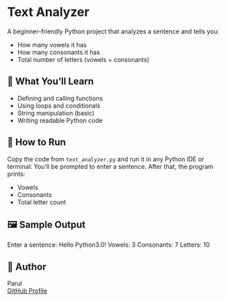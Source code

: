 # Text Analyzer

A beginner-friendly Python project that analyzes a sentence and tells you:

- How many vowels it has
- How many consonants it has
- Total number of letters (vowels + consonants)

## 🧠 What You’ll Learn

- Defining and calling functions
- Using loops and conditionals
- String manipulation (basic)
- Writing readable Python code

## 🚀 How to Run

Copy the code from `text_analyzer.py` and run it in any Python IDE or terminal:
You’ll be prompted to enter a sentence. After that, the program prints:

- Vowels
- Consonants
- Total letter count

## 🖼 Sample Output 
Enter a sentence: Hello Python3.0!
Vowels: 3
Consonants: 7
Letters: 10
## 📌 Author

Parul  
[GitHub Profile](https://github.com/Parul-01)
